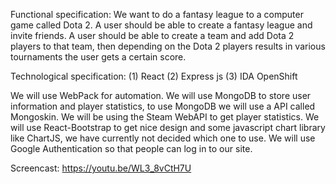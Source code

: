 Functional specification:
We want to do a fantasy league to a computer game called Dota 2. A user should be able to create a fantasy league and invite friends. A user should be able to create a team and add Dota 2 players to that team, then depending on the Dota 2 players results in various tournaments the user gets a certain score.

Technological specification:
(1) React
(2) Express js
(3) IDA OpenShift

We will use WebPack for automation. We will use MongoDB to store user information and player statistics, to use MongoDB we will use a API called Mongoskin. We will be using the Steam WebAPI to get player statistics. We will use React-Bootstrap to get nice design and some javascript chart library like ChartJS, we have currently not decided which one to use. We will use Google Authentication so that people can log in to our site.

Screencast: https://youtu.be/WL3_8vCtH7U
